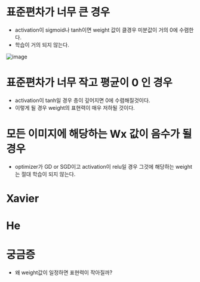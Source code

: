 # 표준편차가 너무 큰 경우
* activation이 sigmoid나 tanh이면 weight 값이 클경우 미분값이 거의 0에 수렴한다.
* 학습이 거의 되지 않는다.

![image](https://user-images.githubusercontent.com/63588046/166856702-96861ad3-d428-4a33-aa1b-53e96e4da144.png)


# 표준편차가 너무 작고 평균이 0 인 경우
* activation이 tanh일 경우 층이 깊어지면 0에 수렴해질것이다.
* 이렇게 될 경우 weight의 표현력이 매우 저하될 것이다.


# 모든 이미지에 해당하는 Wx 값이 음수가 될 경우
* optimizer가 GD or SGD이고 activation이 relu일 경우 그것에 해당하는 weight는 절대 학습이 되지 않는다.



# Xavier


# He




# 궁금증
* 왜 weight값이 일정하면 표현력이 작아질까?
